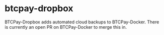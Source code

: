 # btcpay-dropbox

BTCPay-Dropbox adds automated cloud backups to BTCPay-Docker. There is currently an open PR on BTCPay-Docker to merge this in.
